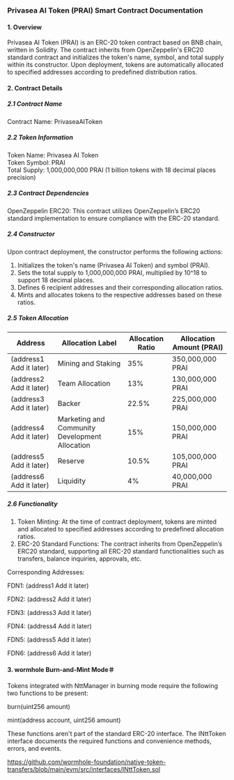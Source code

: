 ### Privasea AI Token (PRAI) Smart Contract Documentation

#### 1. Overview
Privasea AI Token (PRAI) is an ERC-20 token contract based on BNB chain, written in Solidity. The contract inherits from OpenZeppelin's ERC20 standard contract and initializes the token's name, symbol, and total supply within its constructor. Upon deployment, tokens are automatically allocated to specified addresses according to predefined distribution ratios.

#### 2. Contract Details

##### 2.1 Contract Name
Contract Name: PrivaseaAIToken

##### 2.2 Token Information
Token Name: Privasea AI Token  
Token Symbol: PRAI  
Total Supply: 1,000,000,000 PRAI (1 billion tokens with 18 decimal places precision)

##### 2.3 Contract Dependencies
OpenZeppelin ERC20: This contract utilizes OpenZeppelin’s ERC20 standard implementation to ensure compliance with the ERC-20 standard.

##### 2.4 Constructor
Upon contract deployment, the constructor performs the following actions:
1. Initializes the token's name (Privasea AI Token) and symbol (PRAI).
2. Sets the total supply to 1,000,000,000 PRAI, multiplied by 10^18 to support 18 decimal places.
3. Defines 6 recipient addresses and their corresponding allocation ratios.
4. Mints and allocates tokens to the respective addresses based on these ratios.

##### 2.5 Token Allocation

| Address                    | Allocation Label                        | Allocation Ratio | Allocation Amount (PRAI) |
|----------------------------|-----------------------------------------|------------------|--------------------------|
| (address1  Add it later)   | Mining and Staking                      | 35%              | 350,000,000 PRAI         |
| (address2  Add it later)   | Team Allocation                         | 13%              | 130,000,000 PRAI         |
| (address3  Add it later)   | Backer                                  | 22.5%            | 225,000,000 PRAI         |
| (address4  Add it later)   | Marketing and Community Development Allocation | 15%       | 150,000,000 PRAI         |
| (address5  Add it later)   | Reserve                                 | 10.5%            | 105,000,000 PRAI         |
| (address6  Add it later)   | Liquidity                               | 4%               | 40,000,000 PRAI          |


##### 2.6 Functionality
1. Token Minting: At the time of contract deployment, tokens are minted and allocated to specified addresses according to predefined allocation ratios.
2. ERC-20 Standard Functions: The contract inherits from OpenZeppelin’s ERC20 standard, supporting all ERC-20 standard functionalities such as transfers, balance inquiries, approvals, etc.

Corresponding Addresses:

FDN1: (address1  Add it later) 

FDN2: (address2  Add it later)

FDN3: (address3  Add it later)

FDN4: (address4  Add it later) 

FDN5: (address5  Add it later)

FDN6: (address6  Add it later) 

#### 3. wormhole Burn-and-Mint Mode＃
Tokens integrated with NttManager in burning mode require the following two functions to be present:

burn(uint256 amount)

mint(address account, uint256 amount)

These functions aren't part of the standard ERC-20 interface. The INttToken interface documents the required functions and convenience methods, errors, and events.

https://github.com/wormhole-foundation/native-token-transfers/blob/main/evm/src/interfaces/INttToken.sol
